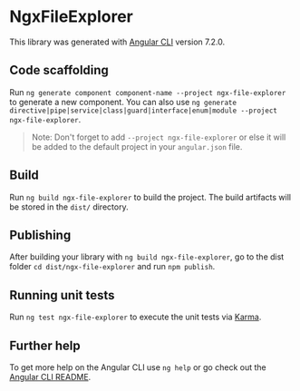 # NgxFileExplorer

This library was generated with [Angular CLI](https://github.com/angular/angular-cli) version 7.2.0.

## Code scaffolding

Run `ng generate component component-name --project ngx-file-explorer` to generate a new component. You can also use `ng generate directive|pipe|service|class|guard|interface|enum|module --project ngx-file-explorer`.
> Note: Don't forget to add `--project ngx-file-explorer` or else it will be added to the default project in your `angular.json` file. 

## Build

Run `ng build ngx-file-explorer` to build the project. The build artifacts will be stored in the `dist/` directory.

## Publishing

After building your library with `ng build ngx-file-explorer`, go to the dist folder `cd dist/ngx-file-explorer` and run `npm publish`.

## Running unit tests

Run `ng test ngx-file-explorer` to execute the unit tests via [Karma](https://karma-runner.github.io).

## Further help

To get more help on the Angular CLI use `ng help` or go check out the [Angular CLI README](https://github.com/angular/angular-cli/blob/master/README.md).
